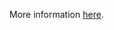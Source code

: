 More information [here](https://docs.prismacloud.io/en/enterprise-edition/policy-reference/docker-policies/docker-policy-index/bc-docker-2-17).
